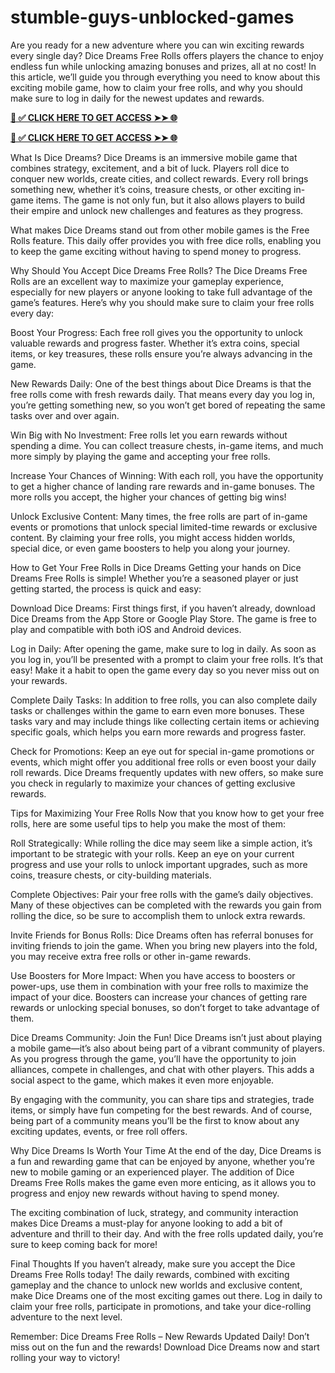 # stumble-guys-unblocked-games
Are you ready for a new adventure where you can win exciting rewards every single day? Dice Dreams Free Rolls offers players the chance to enjoy endless fun while unlocking amazing bonuses and prizes, all at no cost! In this article, we’ll guide you through everything you need to know about this exciting mobile game, how to claim your free rolls, and why you should make sure to log in daily for the newest updates and rewards.


**[📌 ✅ CLICK HERE TO GET ACCESS ➤➤ 🌐](https://newmegadeals.xyz/DICE-DREAMS/)**

**[📌 ✅ CLICK HERE TO GET ACCESS ➤➤ 🌐](https://newmegadeals.xyz/DICE-DREAMS/)**


What Is Dice Dreams?
Dice Dreams is an immersive mobile game that combines strategy, excitement, and a bit of luck. Players roll dice to conquer new worlds, create cities, and collect rewards. Every roll brings something new, whether it’s coins, treasure chests, or other exciting in-game items. The game is not only fun, but it also allows players to build their empire and unlock new challenges and features as they progress.

What makes Dice Dreams stand out from other mobile games is the Free Rolls feature. This daily offer provides you with free dice rolls, enabling you to keep the game exciting without having to spend money to progress.

Why Should You Accept Dice Dreams Free Rolls?
The Dice Dreams Free Rolls are an excellent way to maximize your gameplay experience, especially for new players or anyone looking to take full advantage of the game’s features. Here’s why you should make sure to claim your free rolls every day:

Boost Your Progress: Each free roll gives you the opportunity to unlock valuable rewards and progress faster. Whether it’s extra coins, special items, or key treasures, these rolls ensure you’re always advancing in the game.

New Rewards Daily: One of the best things about Dice Dreams is that the free rolls come with fresh rewards daily. That means every day you log in, you’re getting something new, so you won’t get bored of repeating the same tasks over and over again.

Win Big with No Investment: Free rolls let you earn rewards without spending a dime. You can collect treasure chests, in-game items, and much more simply by playing the game and accepting your free rolls.

Increase Your Chances of Winning: With each roll, you have the opportunity to get a higher chance of landing rare rewards and in-game bonuses. The more rolls you accept, the higher your chances of getting big wins!

Unlock Exclusive Content: Many times, the free rolls are part of in-game events or promotions that unlock special limited-time rewards or exclusive content. By claiming your free rolls, you might access hidden worlds, special dice, or even game boosters to help you along your journey.

How to Get Your Free Rolls in Dice Dreams
Getting your hands on Dice Dreams Free Rolls is simple! Whether you’re a seasoned player or just getting started, the process is quick and easy:

Download Dice Dreams: First things first, if you haven’t already, download Dice Dreams from the App Store or Google Play Store. The game is free to play and compatible with both iOS and Android devices.

Log in Daily: After opening the game, make sure to log in daily. As soon as you log in, you’ll be presented with a prompt to claim your free rolls. It’s that easy! Make it a habit to open the game every day so you never miss out on your rewards.

Complete Daily Tasks: In addition to free rolls, you can also complete daily tasks or challenges within the game to earn even more bonuses. These tasks vary and may include things like collecting certain items or achieving specific goals, which helps you earn more rewards and progress faster.

Check for Promotions: Keep an eye out for special in-game promotions or events, which might offer you additional free rolls or even boost your daily roll rewards. Dice Dreams frequently updates with new offers, so make sure you check in regularly to maximize your chances of getting exclusive rewards.

Tips for Maximizing Your Free Rolls
Now that you know how to get your free rolls, here are some useful tips to help you make the most of them:

Roll Strategically: While rolling the dice may seem like a simple action, it’s important to be strategic with your rolls. Keep an eye on your current progress and use your rolls to unlock important upgrades, such as more coins, treasure chests, or city-building materials.

Complete Objectives: Pair your free rolls with the game’s daily objectives. Many of these objectives can be completed with the rewards you gain from rolling the dice, so be sure to accomplish them to unlock extra rewards.

Invite Friends for Bonus Rolls: Dice Dreams often has referral bonuses for inviting friends to join the game. When you bring new players into the fold, you may receive extra free rolls or other in-game rewards.

Use Boosters for More Impact: When you have access to boosters or power-ups, use them in combination with your free rolls to maximize the impact of your dice. Boosters can increase your chances of getting rare rewards or unlocking special bonuses, so don’t forget to take advantage of them.

Dice Dreams Community: Join the Fun!
Dice Dreams isn’t just about playing a mobile game—it’s also about being part of a vibrant community of players. As you progress through the game, you’ll have the opportunity to join alliances, compete in challenges, and chat with other players. This adds a social aspect to the game, which makes it even more enjoyable.

By engaging with the community, you can share tips and strategies, trade items, or simply have fun competing for the best rewards. And of course, being part of a community means you’ll be the first to know about any exciting updates, events, or free roll offers.

Why Dice Dreams Is Worth Your Time
At the end of the day, Dice Dreams is a fun and rewarding game that can be enjoyed by anyone, whether you’re new to mobile gaming or an experienced player. The addition of Dice Dreams Free Rolls makes the game even more enticing, as it allows you to progress and enjoy new rewards without having to spend money.

The exciting combination of luck, strategy, and community interaction makes Dice Dreams a must-play for anyone looking to add a bit of adventure and thrill to their day. And with the free rolls updated daily, you’re sure to keep coming back for more!

Final Thoughts
If you haven’t already, make sure you accept the Dice Dreams Free Rolls today! The daily rewards, combined with exciting gameplay and the chance to unlock new worlds and exclusive content, make Dice Dreams one of the most exciting games out there. Log in daily to claim your free rolls, participate in promotions, and take your dice-rolling adventure to the next level.

Remember: Dice Dreams Free Rolls – New Rewards Updated Daily! Don’t miss out on the fun and the rewards! Download Dice Dreams now and start rolling your way to victory!

